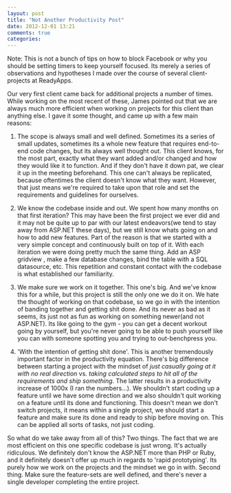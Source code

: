 ```yaml
---
layout: post
title: "Not Another Productivity Post"
date: 2012-12-01 13:21
comments: true
categories: 
---
```


Note: This is not a bunch of tips on how to block Facebook or why you should be setting timers to keep yourself focused. Its merely a series of observations and hypotheses I made over the course of several client-projects at ReadyApps.

Our very first client came back for additional projects a number of times. While working on the most recent of these, James pointed out that we are always much more efficient when working on projects for this client than anything else. I gave it some thought, and came up with a few main reasons:

1. The scope is always small and well defined. Sometimes its a series of small updates, sometimes its a whole new feature that requires end-to-end code changes, but its always well thought out. This client knows, for the most part, exactly what they want added and/or changed and how they would like it to function. And if they don't have it down pat, we clear it up in the meeting beforehand. This one can't always be replicated, because oftentimes the client doesn't know what they want. However, that just means we're required to take upon that role and set the requirements and guidelines for ourselves.

2. We know the codebase inside and out. We spent how many months on that first iteration? This may have been the first project we ever did and it may not be quite up to par with our latest endeavors(we tend to stay away from ASP.NET these days), but we still know whats going on and how to add new features. Part of the reason is that we started with a very simple concept and continuously built on top of it. With each iteration we were doing pretty much the same thing. Add an ASP gridview , make a few database changes, bind the table with a SQL datasource, etc. This repetition and constant contact with the codebase is what established our familiarity. 

3. We make sure we work on it together. This one's big. And we've know this for a while, but this project is still the only one we do it on. We hate the thought of working on that codebase, so we go in with the intention of banding together and getting shit done. And its never as bad as it seems, its just not as fun as working on something newer(and not ASP.NET). Its like going to the gym - you can get a decent workout going by yourself, but you're never going to be able to push yourself like you can with someone spotting you and trying to out-benchpress you. 

4. 'With the intention of getting shit done'. This is another tremendously important factor in the productivity equation. There's big difference between starting a project with the mindset of <i>just casually going at it with no real direction</i> vs. <i>taking calculated steps to hit all of the requirements and ship something</i>. The latter results in a productivity increase of 1000x (I ran the numbers...). We shouldn't start coding up a feature until we have some direction and we also shouldn't quit working on a feature until its done and functioning. This doesn't mean we don't switch projects, it means within a single project, we should start a feature and make sure its done and ready to ship before moving on. This can be applied all sorts of tasks, not just coding. 

So what do we take away from all of this? Two things. The fact that we are most efficient on this one specific codebase is just wrong. It's actually ridiculous. We definitely don't know the ASP.NET more than PHP or Ruby, and it definitely doesn't offer up much in regards to 'rapid prototyping'. Its purely how we work on the projects and the mindset we go in with. Second thing. Make sure the feature-sets are well defined, and there's never a single developer completing the entire project.